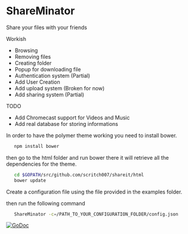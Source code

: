 ShareMinator
============

Share your files with your friends

Workish

* Browsing
* Removing files
* Creating folder
* Popup for downloading file
* Authentication system (Partial)
* Add User Creation
* Add upload system (Broken for now)
* Add sharing system (Partial)

TODO
* Add Chromecast support for Videos and Music
* Add real database for storing informations

In order to have the polymer theme working you need to install bower.


```bash
   npm install bower
```

then go to the html folder and run bower there it will retrieve all the dependencies for the theme.
   
```bash
   cd $GOPATH/src/github.com/scritch007/shareit/html
   bower update
```

Create a configuration file using the file provided in the examples folder.

then run the following command

```bash
   ShareMinator -c=/PATH_TO_YOUR_CONFIGURATION_FOLDER/config.json
```

<a href="https://godoc.org/github.com/scritch007/shareit"><img src="https://godoc.org/github.com/scritch007/shareit?status.png" alt="GoDoc"></a>
